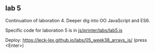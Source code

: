 ## lab 5

Continuation of laboration 4. Deeper dig into OO JavaScript and ES6.

Specific code for laboration 5 is in <a href="https://github.com/leck-lex/labs/blob/main/05_week38_arrays_js/js/printer/labs/lab5.js">js/printer/labs/lab5.js</a>

Deploy: https://leck-lex.github.io/labs/05_week38_arrays_js/ (press &#60;Enter&#62;) 